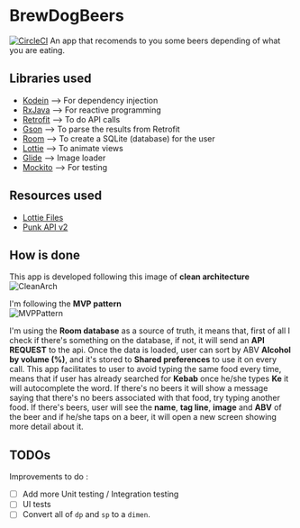# BrewDogBeers

[![CircleCI](https://circleci.com/gh/joancolmenerodev/BrewDogBeers/tree/master.svg?style=svg)](https://circleci.com/gh/joancolmenerodev/BrewDogBeers/tree/master)
An app that recomends to you some beers depending of what you are eating.

Libraries used
-----
* [Kodein](https://github.com/Kodein-Framework/Kodein-DI)  --> For dependency injection<br/>
* [RxJava](https://github.com/ReactiveX/RxJava) --> For reactive programming<br/>
* [Retrofit](https://github.com/square/retrofit) --> To do API calls <br/>
* [Gson](https://github.com/google/gson) --> To parse the results from Retrofit <br/>
* [Room](https://developer.android.com/jetpack/androidx/releases/room) --> To create a SQLite (database) for the user <br/>
* [Lottie](https://github.com/airbnb/lottie-android) --> To animate views <br/>
* [Glide](https://github.com/bumptech/glide) --> Image loader <br/>
* [Mockito](https://github.com/mockito/mockito) --> For testing <br/>


Resources used
----
* [Lottie Files](https://lottiefiles.com/) <br/>
* [Punk API v2](https://punkapi.com/documentation/v2) <br/>

How is done
-----

This app is developed following this image of **clean architecture** <br/>
![CleanArch](https://miro.medium.com/max/700/0*sfCDEb571WD-7EfP.jpg)

I'm following the **MVP pattern** <br/>
![MVPPattern](https://grapecitycontentcdn.azureedge.net/blogs/legacy/xuni/2016/05/MVP1.png)

I'm using the **Room database** as a source of truth, it means that, first of all I check if there's something on the database, if not, it will send an **API REQUEST** to the api.
Once the data is loaded, user can sort by ABV **Alcohol by volume (%)**, and it's stored to **Shared preferences** to use it on every call.
This app facilitates to user to avoid typing the same food every time, means that if user has already searched for **Kebab** once he/she types **Ke** it will autocomplete the word.
If there's no beers it will show a message saying that there's no beers associated with that food, try typing another food.
If there's beers, user will see the **name**, **tag line**, **image** and **ABV** of the beer and if he/she taps on a beer, it will open a new screen showing more detail about it.


TODOs
-----
Improvements to do :

- [ ] Add more Unit testing / Integration testing
- [ ] UI tests
- [ ] Convert all of `dp` and `sp` to a `dimen`. 
